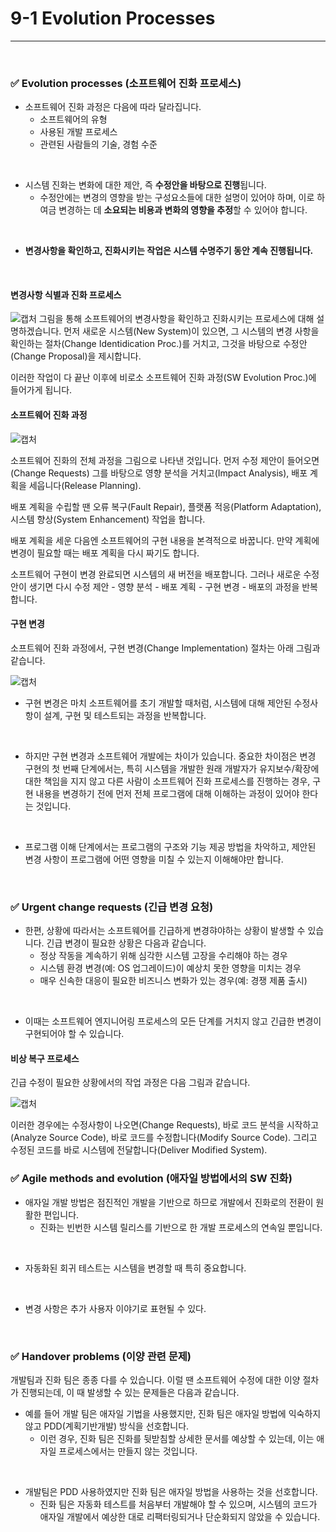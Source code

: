 # 9-1 Evolution Processes
---

<br>

### ✅ Evolution processes (소프트웨어 진화 프로세스)

- 소프트웨어 진화 과정은 다음에 따라 달라집니다.
  - 소프트웨어의 유형
  - 사용된 개발 프로세스
  - 관련된 사람들의 기술, 경험 수준
<br>

- 시스템 진화는 변화에 대한 제안, 즉 **수정안을 바탕으로 진행**됩니다.
  - 수정안에는 변경의 영향을 받는 구성요소들에 대한 설명이 있어야 하며, 이로 하여금 변경하는 데 **소요되는 비용과 변화의 영향을 추정**할 수 있어야 합니다.
<br>

- **변경사항을 확인하고, 진화시키는 작업은 시스템 수명주기 동안 계속 진행됩니다.**
<br>

#### 변경사항 식별과 진화 프로세스
![캡처](https://i.imgur.com/oUfwYxy.png)
그림을 통해 소프트웨어의 변경사항을 확인하고 진화시키는 프로세스에 대해 설명하겠습니다. 먼저 새로운 시스템(New System)이 있으면, 그 시스템의 변경 사항을 확인하는 절차(Change Identidication Proc.)를 거치고, 그것을 바탕으로 수정안(Change Proposal)을 제시합니다. 

이러한 작업이 다 끝난 이후에 비로소 소프트웨어 진화 과정(SW Evolution Proc.)에 들어가게 됩니다.
<br>

#### 소프트웨어 진화 과정
![캡처](https://i.imgur.com/vhEZBJu.png)

소프트웨어 진화의 전체 과정을 그림으로 나타낸 것입니다. 먼저 수정 제안이 들어오면(Change Requests) 그를 바탕으로 영향 분석을 거치고(Impact Analysis), 배포 계획을 세웁니다(Release Planning). 

배포 계획을 수립할 땐 오류 복구(Fault Repair), 플랫폼 적응(Platform Adaptation), 시스템 향상(System Enhancement) 작업을 합니다.

배포 계획을 세운 다음엔 소프트웨어의 구현 내용을 본격적으로 바꿉니다. 만약 계획에 변경이 필요할 때는 배포 계획을 다시 짜기도 합니다.

소프트웨어 구현이 변경 완료되면 시스템의 새 버전을 배포합니다. 그러나 새로운 수정안이 생기면 다시 수정 제안 - 영향 분석 - 배포 계획 - 구현 변경 - 배포의 과정을 반복합니다.
<br>

#### 구현 변경

소프트웨어 진화 과정에서, 구현 변경(Change Implementation) 절차는 아래 그림과 같습니다.

![캡처](https://i.imgur.com/0lsHDgr.png)

- 구현 변경은 마치 소프트웨어를 초기 개발할 때처럼, 시스템에 대해 제안된 수정사항이 설계, 구현 및 테스트되는 과정을 반복합니다.
<br>

- 하지만 구현 변경과 소프트웨어 개발에는 차이가 있습니다. 중요한 차이점은 변경 구현의 첫 번째 단계에서는, 특히 시스템을 개발한 원래 개발자가 유지보수/확장에 대한 책임을 지지 않고 다른 사람이 소프트웨어 진화 프로세스를 진행하는 경우, 구현 내용을 변경하기 전에 먼저 전체 프로그램에 대해 이해하는 과정이 있어야 한다는 것입니다.
<br>

- 프로그램 이해 단계에서는 프로그램의 구조와 기능 제공 방법을 차악하고, 제안된 변경 사항이 프로그램에 어떤 영향을 미칠 수 있는지 이해해야만 합니다.
<br>

### ✅ Urgent change requests (긴급 변경 요청)

- 한편, 상황에 따라서는 소프트웨어를 긴급하게 변경햐야하는 상황이 발생할 수 있습니다. 긴급 변경이 필요한 상황은 다음과 같습니다.
  - 정상 작동을 계속하기 위해 심각한 시스템 고장을 수리해야 하는 경우
  - 시스템 환경 변경(예: OS 업그레이드)이 예상치 못한 영향을 미치는 경우
  - 매우 신속한 대응이 필요한 비즈니스 변화가 있는 경우(예: 경쟁 제품 출시)
<br>

- 이때는 소프트웨어 엔지니어링 프로세스의 모든 단계를 거치지 않고 긴급한 변경이 구현되어야 할 수 있습니다.

#### 비상 복구 프로세스
긴급 수정이 필요한 상황에서의 작업 과정은 다음 그림과 같습니다.

![캡처](https://i.imgur.com/dk6kD7m.png)

이러한 경우에는 수정사항이 나오면(Change Requests), 바로 코드 분석을 시작하고(Analyze Source Code), 바로 코드를 수정합니다(Modify Source Code). 그리고 수정된 코드를 바로 시스템에 전달합니다(Deliver Modified System).
<br>

### ✅ Agile methods and evolution (애자일 방법에서의 SW 진화)
- 애자일 개발 방법은 점진적인 개발을 기반으로 하므로 개발에서 진화로의 전환이 원활한 편입니다.
  - 진화는 빈번한 시스템 릴리스를 기반으로 한 개발 프로세스의 연속일 뿐입니다.
<br>

- 자동화된 회귀 테스트는 시스템을 변경할 때 특히 중요합니다.
<br>

- 변경 사항은 추가 사용자 이야기로 표현될 수 있다.
<br>

### ✅ Handover problems (이양 관련 문제)
개발팀과 진화 팀은 종종 다를 수 있습니다. 이럴 땐 소프트웨어 수정에 대한 이양 절차가 진행되는데, 이 때 발생할 수 있는 문제들은 다음과 같습니다.

- 예를 들어 개발 팀은 애자일 기법을 사용했지만, 진화 팀은 애자일 방법에 익숙하지 않고 PDD(계획기반개발) 방식을 선호합니다.
  - 이런 경우, 진화 팀은 진화를 뒷받침할 상세한 문서를 예상할 수 있는데, 이는 애자일 프로세스에서는 만들지 않는 것입니다.
<br>

- 개발팀은 PDD 사용하였지만 진화 팀은 애자일 방법을 사용하는 것을 선호합니다.
  - 진화 팀은 자동화 테스트를 처음부터 개발해야 할 수 있으며, 시스템의 코드가 애자일 개발에서 예상한 대로 리팩터링되거나 단순화되지 않았을 수 있습니다.
<br>
